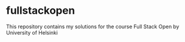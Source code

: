 # fullstackopen
This repository contains my solutions for the course Full Stack Open by University of Helsinki
